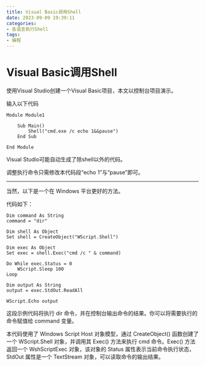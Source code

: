 ```yaml
---
title: Visual Basic调用Shell
date: 2023-09-09 19:39:11
categories:
- 各语言执行Shell
tags:
- 编程
---
```


# Visual Basic调用Shell

使用Visual Studio创建一个Visual Basic项目，本文以控制台项目演示。

输入以下代码

```visual basic
Module Module1

    Sub Main()
        Shell("cmd.exe /c echo 1&&pause")
    End Sub

End Module
```

Visual Studio可能自动生成了除shell以外的代码。

调整执行命令只需修改本代码段“echo 1”与“pause”即可。

------

当然，以下是一个在 Windows 平台更好的方法。

代码如下：

```visual basic
Dim command As String
command = "dir"

Dim shell As Object
Set shell = CreateObject("WScript.Shell")

Dim exec As Object
Set exec = shell.Exec("cmd /c " & command)

Do While exec.Status = 0
    WScript.Sleep 100
Loop

Dim output As String
output = exec.StdOut.ReadAll

WScript.Echo output
```

这段示例代码将执行 dir 命令，并在控制台输出命令的结果。你可以将需要执行的命令赋值给 command 变量。

本代码使用了 Windows Script Host 对象模型，通过 CreateObject() 函数创建了一个 WScript.Shell 对象，并调用其 Exec() 方法来执行 cmd 命令。Exec() 方法返回一个 WshScriptExec 对象，该对象的 Status 属性表示当前命令执行状态，StdOut 属性是一个 TextStream 对象，可以读取命令的输出结果。
